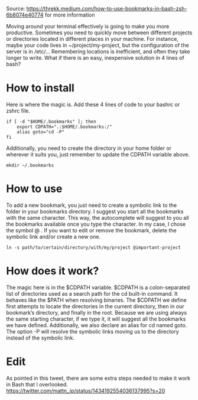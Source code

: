 Source: https://threkk.medium.com/how-to-use-bookmarks-in-bash-zsh-6b8074e40774 for more information

Moving around your terminal effectively is going to make you more productive. Sometimes you need to quickly move between different projects or directories located in different places in your machine. For instance, maybe your code lives in ~/project/my-project, but the configuration of the server is in /etc/... Remembering locations is inefficient, and often they take longer to write. What if there is an easy, inexpensive solution in 4 lines of bash?

# How to install
Here is where the magic is. Add these 4 lines of code to your bashrc or zshrc file.

    if [ -d "$HOME/.bookmarks" ]; then
        export CDPATH=".:$HOME/.bookmarks:/"
        alias goto="cd -P"
    fi

Additionally, you need to create the directory in your home folder or wherever it suits you, just remember to update the CDPATH variable above.

    mkdir ~/.bookmarks

# How to use
To add a new bookmark, you just need to create a symbolic link to the folder in your bookmarks directory. I suggest you start all the bookmarks with the same character. This way, the autocomplete will suggest to you all the bookmarks available once you type the character. In my case, I chose the symbol @ . If you want to edit or remove the bookmark, delete the symbolic link and/or create a new one.

    ln -s path/to/certain/directory/with/my/project @important-project
# How does it work?

The magic here is in the $CDPATH variable. $CDPATH is a colon-separated list of directories used as a search path for the cd built-in command. It behaves like the $PATH when resolving binaries. The $CDPATH we define first attempts to locate the directories in the current directory, then in our bookmark’s directory, and finally in the root. Because we are using always the same starting character, if we type it, it will suggest all the bookmarks we have defined.
Additionally, we also declare an alias for cd named goto. The option -P will resolve the symbolic links moving us to the directory instead of the symbolic link.

# Edit
As pointed in this tweet, there are some extra steps needed to make it work in Bash that I overlooked.
https://twitter.com/mattn_jp/status/1434192554036137995?s=20
